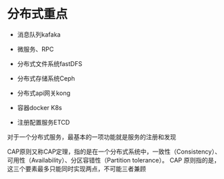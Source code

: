 # 分布式重点

* 消息队列kafaka

* 微服务、RPC

* 分布式文件系统fastDFS

* 分布式存储系统Ceph

* 分布式api网关kong

* 容器docker  K8s

* 注册配置服务ETCD 


对于一个分布式服务，最基本的一项功能就是服务的注册和发现

CAP原则又称CAP定理，指的是在一个分布式系统中，一致性（Consistency）、可用性（Availability）、分区容错性（Partition tolerance）。
CAP 原则指的是，这三个要素最多只能同时实现两点，不可能三者兼顾


